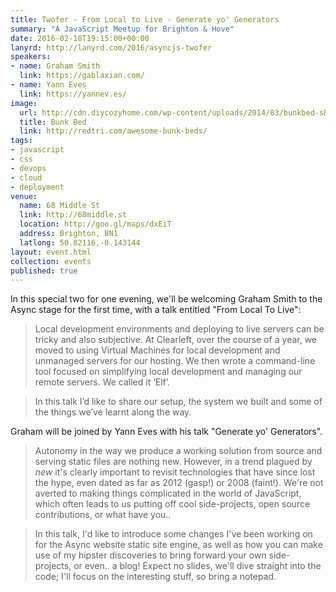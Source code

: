 ```yaml
---
title: Twofer - From Local to Live - Generate yo' Generators
summary: "A JavaScript Meetup for Brighton & Hove"
date: 2016-02-18T19:15:00+00:00
lanyrd: http://lanyrd.com/2016/asyncjs-twofer
speakers:
- name: Graham Smith
  link: https://gablaxian.com/
- name: Yann Eves
  link: https://yannev.es/
image:
  url: http://cdn.diycozyhome.com/wp-content/uploads/2014/03/bunkbed-shelf.jpg
  title: Bunk Bed
  link: http://redtri.com/awesome-bunk-beds/
tags:
- javascript
- css
- devops
- cloud
- deployment
venue:
  name: 68 Middle St
  link: http://68middle.st
  location: http://goo.gl/maps/dxEiT
  address: Brighton, BN1
  latlong: 50.82116,-0.143144
layout: event.html
collection: events
published: true
---
```


In this special two for one evening, we'll be welcoming Graham Smith to the Async stage for the first time, with a talk entitled "From Local To Live":

> Local development environments and deploying to live servers can be tricky and also subjective. At Clearleft, over the course of a year, we moved to using Virtual Machines for local development and unmanaged servers for our hosting. We then wrote a command-line tool focused on simplifying local development and managing our remote servers. We called it ‘Elf’.

> In this talk I’d like to share our setup, the system we built and some of the things we’ve learnt along the way.

Graham will be joined by Yann Eves with his talk "Generate yo' Generators".

> Autonomy in the way we produce a working solution from source and serving static files are nothing new. However, in a trend plagued by _new_ it's clearly important to revisit technologies that have since lost the hype, even dated as far as 2012 (gasp!) or 2008 (faint!). We're not averted to making things complicated in the world of JavaScript, which often leads to us putting off cool side-projects, open source contributions, or what have you..

> In this talk, I'd like to introduce some changes I've been working on for the Async website static site engine, as well as how you can make use of my hipster discoveries to bring forward your own side-projects, or even.. a blog! Expect no slides, we'll dive straight into the code; I'll focus on the interesting stuff, so bring a notepad.
